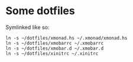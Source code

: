 Some dotfiles
=============

Symlinked like so:

```
ln -s ~/dotfiles/xmonad.hs ~/.xmonad/xmonad.hs
ln -s ~/dotfiles/xmobarrc ~/.xmobarrc
ln -s ~/dotfiles/xmobar.d ~/.xmobar.d
ln -s ~/dotfiles/xinitrc ~/.xinitrc
```
